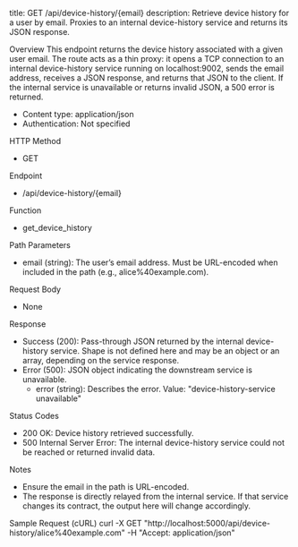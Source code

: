 title: GET /api/device-history/{email}
description: Retrieve device history for a user by email. Proxies to an internal device-history service and returns its JSON response.

Overview
This endpoint returns the device history associated with a given user email. The route acts as a thin proxy: it opens a TCP connection to an internal device-history service running on localhost:9002, sends the email address, receives a JSON response, and returns that JSON to the client. If the internal service is unavailable or returns invalid JSON, a 500 error is returned.

- Content type: application/json
- Authentication: Not specified

HTTP Method
- GET

Endpoint
- /api/device-history/{email}

Function
- get_device_history

Path Parameters
- email (string): The user’s email address. Must be URL-encoded when included in the path (e.g., alice%40example.com).

Request Body
- None

Response
- Success (200): Pass-through JSON returned by the internal device-history service. Shape is not defined here and may be an object or an array, depending on the service response.
- Error (500): JSON object indicating the downstream service is unavailable.
  - error (string): Describes the error. Value: "device-history-service unavailable"

Status Codes
- 200 OK: Device history retrieved successfully.
- 500 Internal Server Error: The internal device-history service could not be reached or returned invalid data.

Notes
- Ensure the email in the path is URL-encoded.
- The response is directly relayed from the internal service. If that service changes its contract, the output here will change accordingly.

Sample Request (cURL)
curl -X GET "http://localhost:5000/api/device-history/alice%40example.com" -H "Accept: application/json"